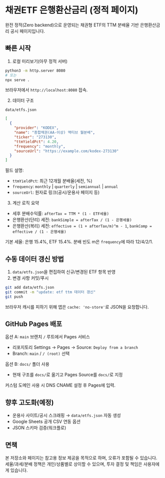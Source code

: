 # 채권ETF 은행환산금리 (정적 페이지)

완전 정적(Zero backend)으로 운영되는 채권형 ETF의 TTM 분배율 기반 은행환산금리 공시 페이지입니다.

## 빠른 시작

1) 로컬 미리보기(아무 정적 서버)

```bash
python3 -m http.server 8080
# 또는
npx serve .
```

브라우저에서 `http://localhost:8080` 접속.

2) 데이터 구조

`data/etfs.json`

```json
[
  {
    "provider": "KODEX",
    "name": "종합채권(AA-이상) 액티브 월분배",
    "ticker": "273130",
    "ttmYieldPct": 4.20,
    "frequency": "monthly",
    "sourceUrl": "https://example.com/kodex-273130"
  }
]
```

필드 설명:
- `ttmYieldPct`: 최근 12개월 분배율(세전, %)
- `frequency`: `monthly` | `quarterly` | `semiannual` | `annual`
- `sourceUrl`: 원자료 링크(공시/운용사 페이지 등)

3) 계산 로직 요약
- 세후 분배수익률: `afterTax = TTM * (1 - ETF세율)`
- 은행환산(단리) 세전: `bankSimple = afterTax / (1 - 은행세율)`
- 은행환산(복리) 세전: `effective = (1 + afterTax/m)^m - 1`, `bankComp = effective / (1 - 은행세율)`

기본 세율: 은행 15.4%, ETF 15.4%. 분배 빈도 m은 `frequency`에 따라 12/4/2/1.

## 수동 데이터 갱신 방법

1) `data/etfs.json`을 편집하여 신규/변경된 ETF 항목 반영
2) 변경 사항 커밋/푸시

```bash
git add data/etfs.json
git commit -m "update: etf ttm 데이터 갱신"
git push
```

브라우저 캐시를 피하기 위해 앱은 `cache: 'no-store'`로 JSON을 요청합니다.

## GitHub Pages 배포

옵션 A: `main` 브랜치 `/` 루트에서 Pages 서비스
- 리포지토리 Settings → Pages → Source: `Deploy from a branch`
- Branch: `main` / `/ (root)` 선택

옵션 B: `docs/` 폴더 사용
- 현재 구조를 `docs/`로 옮기고 Pages Source를 `docs/`로 지정

커스텀 도메인 사용 시 DNS CNAME 설정 후 Pages에 입력.

## 향후 고도화(예정)
- 운용사 사이트/공시 스크래핑 → `data/etfs.json` 자동 생성
- Google Sheets 공개 CSV 연동 옵션
- JSON 스키마 검증(워크플로)

## 면책
본 저장소와 페이지는 참고용 정보 제공을 목적으로 하며, 오류가 포함될 수 있습니다. 세율/과세/분배 정책은 개인/상품별로 상이할 수 있으며, 투자 결정 및 책임은 사용자에게 있습니다.
